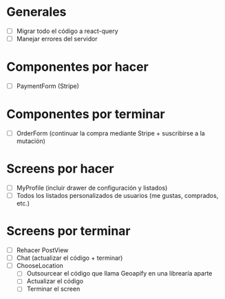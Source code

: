 # Generales
- [ ] Migrar todo el código a react-query
- [ ] Manejar errores del servidor

# Componentes por hacer
- [ ] PaymentForm (Stripe)

# Componentes por terminar
- [ ] OrderForm (continuar la compra mediante Stripe + suscribirse a la mutación)

# Screens por hacer
- [ ] MyProfile (incluir drawer de configuración y listados)
- [ ] Todos los listados personalizados de usuarios (me gustas, comprados, etc.)

# Screens por terminar
- [ ] Rehacer PostView
- [ ] Chat (actualizar el código + terminar)
- [ ] ChooseLocation
    + [ ] Outsourcear el código que llama Geoapify en una librearía aparte
    + [ ] Actualizar el código
    + [ ] Terminar el screen
